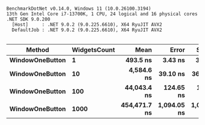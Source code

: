 ```

BenchmarkDotNet v0.14.0, Windows 11 (10.0.26100.3194)
13th Gen Intel Core i7-13700K, 1 CPU, 24 logical and 16 physical cores
.NET SDK 9.0.200
  [Host]     : .NET 9.0.2 (9.0.225.6610), X64 RyuJIT AVX2
  DefaultJob : .NET 9.0.2 (9.0.225.6610), X64 RyuJIT AVX2


```
| Method          | WidgetsCount | Mean         | Error       | StdDev      |
|---------------- |------------- |-------------:|------------:|------------:|
| **WindowOneButton** | **1**            |     **493.5 ns** |     **3.43 ns** |     **3.21 ns** |
| **WindowOneButton** | **10**           |   **4,584.6 ns** |    **39.10 ns** |    **36.57 ns** |
| **WindowOneButton** | **100**          |  **44,043.4 ns** |   **124.65 ns** |   **116.60 ns** |
| **WindowOneButton** | **1000**         | **454,471.7 ns** | **1,094.05 ns** | **1,023.37 ns** |
